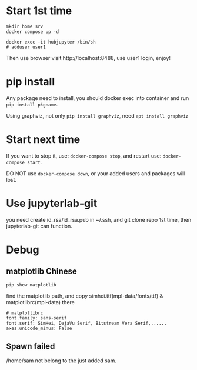 # Start 1st time

```
mkdir home srv
docker compose up -d

docker exec -it hubjupyter /bin/sh
# adduser user1
```

Then use browser visit http://localhost:8488, use user1 login, enjoy!

# pip install

Any package need to install, you should docker exec into container and run `pip install pkgname`.

Using graphviz, not only `pip install graphviz`, need `apt install graphviz`


# Start next time

If you want to stop it, use: `docker-compose stop`, and restart use: `docker-compose start`.

DO NOT use `docker-compose down`, or your added users and packages will lost.

# Use jupyterlab-git

you need create id_rsa/id_rsa.pub in ~/.ssh, and git clone repo 1st time, then jupyterlab-git can function. 

# Debug

## matplotlib Chinese

```
pip show matplotlib
```

find the matplotlib path, and copy simhei.ttf(mpl-data/fonts/ttf) & matplotlibrc(mpl-data) there

```
# matplotlibrc
font.family: sans-serif
font.serif: SimHei, DejaVu Serif, Bitstream Vera Serif,......
axes.unicode_minus: False
```

## Spawn failed

/home/sam not belong to the just added sam.
